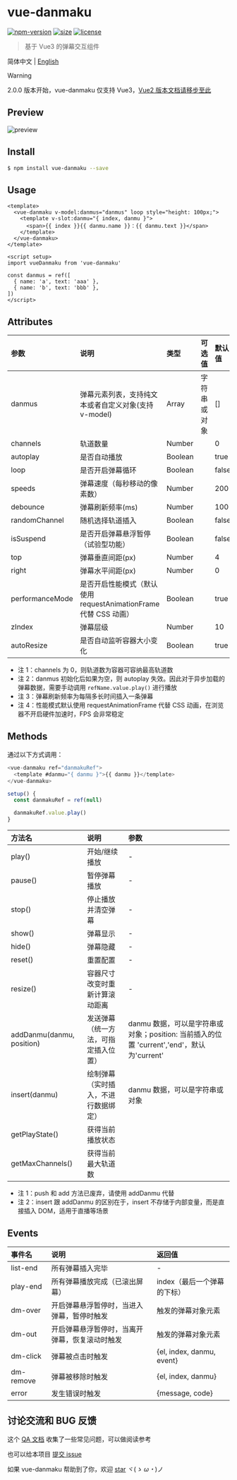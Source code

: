 # vue-danmaku

[![npm-version](https://img.shields.io/npm/v/vue-danmaku.svg)](https://www.npmjs.com/package/vue-danmaku)
[![size](https://img.shields.io/badge/minifiedsize-9kB-blue.svg)](https://www.npmjs.com/package/vue-danmaku)
[![license](https://img.shields.io/npm/l/express.svg)]()

> 基于 Vue3 的弹幕交互组件

简体中文 | [English](https://github.com/hellodigua/vue-danmaku/blob/main/README_en.md)

<!-- 文档： [https://hellodigua.github.io/vue-danmaku-docs/](https://hellodigua.github.io/vue-danmaku-docs/) -->

> [!WARNING]
> 2.0.0 版本开始，vue-danmaku 仅支持 Vue3，[Vue2 版本文档请移步至此](https://github.com/hellodigua/vue-danmaku/tree/vue2)

## Preview

![preview](https://cdn.jsdelivr.net/gh/hellodigua/cdn/img/vue-danmaku.webp)

## Install

```bash
$ npm install vue-danmaku --save
```

## Usage

```vue
<template>
  <vue-danmaku v-model:danmus="danmus" loop style="height: 100px;">
    <template v-slot:danmu="{ index, danmu }">
      <span>{{ index }}{{ danmu.name }}：{{ danmu.text }}</span>
    </template>
  </vue-danmaku>
</template>

<script setup>
import vueDanmaku from 'vue-danmaku'

const danmus = ref([
  { name: 'a', text: 'aaa' },
  { name: 'b', text: 'bbb' },
])
</script>
```

## Attributes

| 参数            | 说明                                                             | 类型    | 可选值       | 默认值 |
| :-------------- | :--------------------------------------------------------------- | :------ | :----------- | :----- |
| danmus          | 弹幕元素列表，支持纯文本或者自定义对象(支持 v-model)             | Array   | 字符串或对象 | []     |
| channels        | 轨道数量                                                         | Number  |              | 0      |
| autoplay        | 是否自动播放                                                     | Boolean |              | true   |
| loop            | 是否开启弹幕循环                                                 | Boolean |              | false  |
| speeds          | 弹幕速度（每秒移动的像素数）                                     | Number  |              | 200    |
| debounce        | 弹幕刷新频率(ms)                                                 | Number  |              | 100    |
| randomChannel   | 随机选择轨道插入                                                 | Boolean |              | false  |
| isSuspend       | 是否开启弹幕悬浮暂停（试验型功能）                               | Boolean |              | false  |
| top             | 弹幕垂直间距(px)                                                 | Number  |              | 4      |
| right           | 弹幕水平间距(px)                                                 | Number  |              | 0      |
| performanceMode | 是否开启性能模式（默认使用 requestAnimationFrame 代替 CSS 动画） | Boolean |              | true   |
| zIndex          | 弹幕层级                                                         | Number  |              | 10     |
| autoResize      | 是否自动监听容器大小变化                                         | Boolean |              | true   |

- 注 1：channels 为 0，则轨道数为容器可容纳最高轨道数
- 注 2：danmus 初始化后如果为空，则 autoplay 失效。因此对于异步加载的弹幕数据，需要手动调用 `refName.value.play()` 进行播放
- 注 3：弹幕刷新频率为每隔多长时间插入一条弹幕
- 注 4：性能模式默认使用 requestAnimationFrame 代替 CSS 动画，在浏览器不开启硬件加速时，FPS 会非常稳定

## Methods

通过以下方式调用：

```js
<vue-danmaku ref="danmakuRef">
  <template #danmu="{ danmu }">{{ danmu }}</template>
</vue-danmaku>

setup() {
  const danmakuRef = ref(null)

  danmakuRef.value.play()
}
```

| 方法名                    | 说明                                 | 参数                                                                                      |
| :------------------------ | :----------------------------------- | :---------------------------------------------------------------------------------------- |
| play()                    | 开始/继续播放                        | -                                                                                         |
| pause()                   | 暂停弹幕播放                         | -                                                                                         |
| stop()                    | 停止播放并清空弹幕                   | -                                                                                         |
| show()                    | 弹幕显示                             | -                                                                                         |
| hide()                    | 弹幕隐藏                             | -                                                                                         |
| reset()                   | 重置配置                             | -                                                                                         |
| resize()                  | 容器尺寸改变时重新计算滚动距离       | -                                                                                         |
| addDanmu(danmu, position) | 发送弹幕（统一方法，可指定插入位置） | danmu 数据，可以是字符串或对象；position: 当前插入的位置 'current','end'，默认为'current' |
| insert(danmu)             | 绘制弹幕（实时插入，不进行数据绑定） | danmu 数据，可以是字符串或对象                                                            |
| getPlayState()            | 获得当前播放状态                     |                                                                                           |
| getMaxChannels()          | 获得当前最大轨道数                   |                                                                                           |

- 注 1：push 和 add 方法已废弃，请使用 addDanmu 代替
- 注 2：insert 跟 addDanmu 的区别在于，insert 不存储于内部变量，而是直接插入 DOM，适用于直播等场景

## Events

| 事件名    | 说明                                           | 返回值                      |
| :-------- | :--------------------------------------------- | :-------------------------- |
| list-end  | 所有弹幕插入完毕                               | -                           |
| play-end  | 所有弹幕播放完成（已滚出屏幕）                 | index（最后一个弹幕的下标） |
| dm-over   | 开启弹幕悬浮暂停时，当进入弹幕，暂停时触发     | 触发的弹幕对象元素          |
| dm-out    | 开启弹幕悬浮暂停时，当离开弹幕，恢复滚动时触发 | 触发的弹幕对象元素          |
| dm-click  | 弹幕被点击时触发                               | {el, index, danmu, event}   |
| dm-remove | 弹幕被移除时触发                               | {el, index, danmu}          |
| error     | 发生错误时触发                                 | {message, code}             |

## 讨论交流和 BUG 反馈

这个 [QA 文档](https://github.com/hellodigua/vue-danmaku/blob/main/QA.md) 收集了一些常见问题，可以做阅读参考

也可以给本项目 [提交 issue](https://github.com/hellodigua/vue-danmaku/issues)

如果 vue-danmaku 帮助到了你，欢迎 [star](https://github.com/hellodigua/vue-danmaku/) ヾ(_ゝ ω・_)ノ
